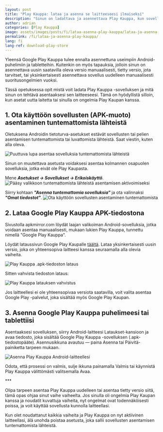 ```yaml
---
layout: post
title: "Play Kauppa: lataa ja asenna se laitteeseesi ilmaiseksi"
description: "Sinun on ladattava ja asennettava Play Kauppa, kun sovellus lakkaa toimimasta tai sitä ei ole olemassa Android-laitteellasi. Tässä on mitä sinun on tehtävä saadaksesi sen ilmaiseksi!"
author: adrian
categories: [Play Kauppa]
image: assets/images/posts/fi/lataa-asenna-play-kauppa/lataa-ja-asenna-play-kauppa_featured.png
permalink: /fi/lataa-ja-asenna-play-kauppa/
lang: fi
lang-ref: download-play-store
---
```


Yleensä Google Play Kauppa tulee ennalta asennettuna useimpiin Android-puhelimiin ja tabletteihin. Kuitenkin on myös tapauksia, jolloin sinun on asennettava uusin saatavilla oleva versio manuaalisesti, tietty versio, jota tarvitset, tai yksinkertaisesti asennettava sovellus uudelleen manuaalisesti suoritusongelmien vuoksi.

Tässä opetuksessa opit mistä voit ladata Play Kauppa -sovelluksen ja mitä sinun on tehtävä asentaaksesi sen laitteeseesi. Tämä on hyödyllistä silloin, kun asetat uutta laitetta tai sinulla on ongelmia Play Kaupan kanssa.

## 1. Ota käyttöön sovellusten (APK-muoto) asentaminen tuntemattomista lähteistä

Oletuksena Androidin tietoturva-asetukset estävät sovellusten tai pelien asentamisen tuntemattomista tai luvattomista lähteistä. Saat viestin, kuten alla oleva.

<img alt="Puuttuva lupa asentaa sovelluksia tuntemattomista lähteistä" title="Puuttuva lupa asentaa sovelluksia tuntemattomista lähteistä" loading="lazy" class="article-image medium-width-img" src="{{site.baseurl}}/assets/images/posts/fi/lataa-asenna-play-kauppa/virhe-asennettaessa-tuntemattomasta-lahdeesta.jpg">

Sinun on muutettava asetusta voidaksesi asentaa kolmannen osapuolen sovelluksia, jotka eivät ole Play Kaupasta.

Mene ***Asetukset → Sovellukset → Erikoiskäyttö***.
<img alt="Pääsy valikkoon tuntemattomista lähteistä asentamisen aktivoimiseksi" title="Pääsy valikkoon tuntemattomista lähteistä asentamisen aktivoimiseksi" loading="lazy" class="article-image large-width-img" src="{{site.baseurl}}/assets/images/posts/fi/lataa-asenna-play-kauppa/asetukset-tuntemattomista-lahdeista-asentamisen-mahdollistamiseksi.jpg">

Siirry kohtaan ***"Asenna tuntemattomia sovelluksia"*** ja ota valinnaksi ***"Omat tiedostot"***.
<img alt="Ota käyttöön sovellusten asentaminen tuntemattomista " title="Ota käyttöön sovellusten asentaminen tuntemattomista " loading="lazy" class="article-image large-width-img" src="{{site.baseurl}}/assets/images/posts/fi/lataa-asenna-play-kauppa/mahdollista-apk-asennus-tuntemattomista-lahdeista.jpg">

## 2. Lataa Google Play Kauppa APK-tiedostona

Sivustolla apkmirror.com löydät laajan valikoiman Android-sovelluksia, jotka voidaan asentaa manuaalisesti, mukaan lukien Play Kauppa, tunnettu nimellä "Google Play Kauppa".

Löydät lataussivun Google Play Kaupalle [täältä](https://www.apkmirror.com/apk/google-inc/google-play-store/). Lataa yksinkertaisesti uusin versio, joka on yhteensopiva laitteesi kanssa seuraamalla alla olevia vaiheita.

<img alt="Play Kauppa .apk-tiedoston lataus" title="Play Kauppa .apk-tiedoston lataus" loading="lazy" class="article-image large-width-img" src="{{site.baseurl}}/assets/images/posts/fi/lataa-asenna-play-kauppa/lataa-play-kauppa.jpg">

Sitten vahvista tiedoston lataus:

<img alt="Play Kauppa latauksen vahvistus" title="Play Kauppa latauksen vahvistus" loading="lazy" class="article-image medium-width-img" src="{{site.baseurl}}/assets/images/posts/fi/lataa-asenna-play-kauppa/play-kauppa-latauksen-vahvistus.jpg">


Jos laitteellesi ei ole yhteensopivaa versiota saatavilla, voit valita asentaa Google Play -palvelut, joka sisältää myös Google Play Kaupan.

## 3. Asenna Google Play Kauppa puhelimeesi tai tablettiisi

Asentaaksesi sovelluksen, siirry Android-laitteesi Lataukset-kansioon ja avaa tiedosto, joka sisältää Google Play Kauppa -sovelluksen (.apk-tiedostopääte). Asennusikkuna avautuu — paina Asenna tai Päivitä-painiketta tarpeen mukaan.

<img alt="Asenna Play Kauppa Android-laitteellesi" title="Asenna Play Kauppa Android-laitteellesi" loading="lazy" class="article-image medium-width-img" src="{{site.baseurl}}/assets/images/posts/fi/lataa-asenna-play-kauppa/asenna-play-kauppa-apk.jpg">

Odota, että prosessi on valmis, sulje ikkuna painamalla Valmis tai käynnistä Play Kauppa välittömästi valitsemalla Avaa.

<div class="post-bottom-stars">***</div>

Olipa tarpeen asentaa Play Kauppa uudelleen tai asentaa tietty versio siitä, tämä opas ohjaa sinut vaihe vaiheelta. Jos sinulla oli ongelmia Play Kaupan kanssa ja noudatit kuvattuja vaiheita, nyt ongelmat ovat todennäköisesti poissa, ja voit käyttää sovellusta kunnolla laitteellasi.

Kun olet noudattanut kaikkia vaiheita ja Play Kauppa on nyt aktiivinen laitteellasi, älä unohda poistaa asetusta, joka sallii sovellusten asentamisen tuntemattomista lähteistä.
